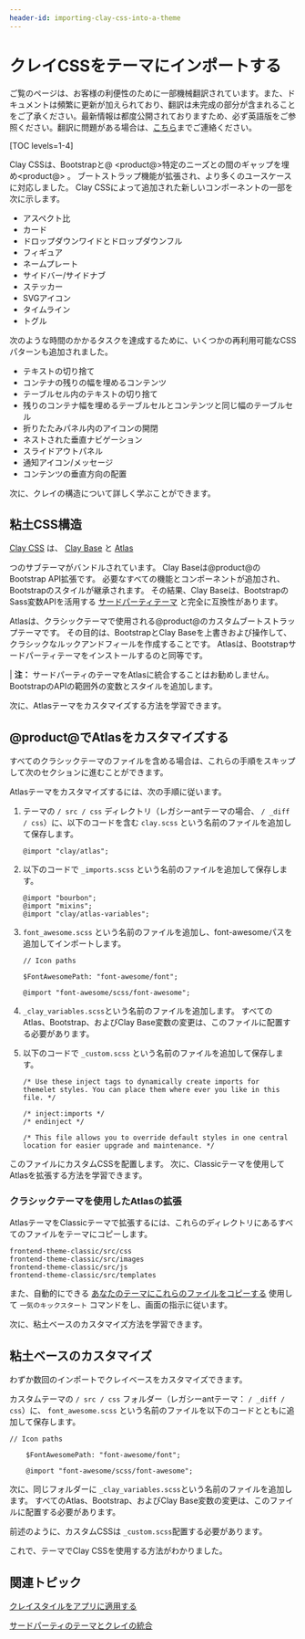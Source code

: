 ```yaml
---
header-id: importing-clay-css-into-a-theme
---
```


# クレイCSSをテーマにインポートする

<p class="alert alert-info"><span class="wysiwyg-color-blue120">ご覧のページは、お客様の利便性のために一部機械翻訳されています。また、ドキュメントは頻繁に更新が加えられており、翻訳は未完成の部分が含まれることをご了承ください。最新情報は都度公開されておりますため、必ず英語版をご参照ください。翻訳に問題がある場合は、<a href="mailto:support-content-jp@liferay.com">こちら</a>までご連絡ください。</span></p>

[TOC levels=1-4]

Clay CSSは、Bootstrapと@ \<product@\>特定のニーズとの間のギャップを埋め<product@\> 。 ブートストラップ機能が拡張され、より多くのユースケースに対応しました。 Clay CSSによって追加された新しいコンポーネントの一部を次に示します。

  - アスペクト比
  - カード
  - ドロップダウンワイドとドロップダウンフル
  - フィギュア
  - ネームプレート
  - サイドバー/サイドナブ
  - ステッカー
  - SVGアイコン
  - タイムライン
  - トグル

次のような時間のかかるタスクを達成するために、いくつかの再利用可能なCSSパターンも追加されました。

  - テキストの切り捨て
  - コンテナの残りの幅を埋めるコンテンツ
  - テーブルセル内のテキストの切り捨て
  - 残りのコンテナ幅を埋めるテーブルセルとコンテンツと同じ幅のテーブルセル
  - 折りたたみパネル内のアイコンの開閉
  - ネストされた垂直ナビゲーション
  - スライドアウトパネル
  - 通知アイコン/メッセージ
  - コンテンツの垂直方向の配置

次に、クレイの構造について詳しく学ぶことができます。

## 粘土CSS構造

[Clay CSS](https://claycss.com/) は、 [Clay Base](https://github.com/liferay/liferay-portal/tree/7.1.x/modules/apps/frontend-theme/frontend-theme-styled/src/main/resources/META-INF/resources/_styled/css/clay) と [Atlas](https://github.com/liferay/liferay-portal/tree/7.1.x/modules/apps/frontend-theme/frontend-theme-styled/src/main/resources/META-INF/resources/_styled/css/clay/atlas)

つのサブテーマがバンドルされています。 Clay Baseは@product@のBootstrap API拡張です。 必要なすべての機能とコンポーネントが追加され、Bootstrapのスタイルが継承されます。 その結果、Clay Baseは、BootstrapのSass変数APIを活用する [サードパーティテーマ](/docs/7-1/tutorials/-/knowledge_base/t/integrating-third-party-themes-with-clay) と完全に互換性があります。</p> 

Atlasは、クラシックテーマで使用される@product@のカスタムブートストラップテーマです。 その目的は、BootstrapとClay Baseを上書きおよび操作して、クラシックなルックアンドフィールを作成することです。 Atlasは、Bootstrapサードパーティテーマをインストールするのと同等です。

| **注：** サードパーティのテーマをAtlasに統合することはお勧めしません。 BootstrapのAPIの範囲外の変数とスタイルを追加します。

次に、Atlasテーマをカスタマイズする方法を学習できます。



## @product@でAtlasをカスタマイズする

すべてのクラシックテーマのファイルを含める場合は、これらの手順をスキップして次のセクションに進むことができます。

Atlasテーマをカスタマイズするには、次の手順に従います。

1.  テーマの `/ src / css` ディレクトリ（レガシーantテーマの場合、 `/ _diff / css`）に、以下のコードを含む `clay.scss` という名前のファイルを追加して保存します。
   
        @import "clay/atlas";
       

2.  以下のコードで `_imports.scss` という名前のファイルを追加して保存します。
   
        @import "bourbon";
        @import "mixins";
        @import "clay/atlas-variables";
       

3.  `font_awesome.scss` という名前のファイルを追加し、font-awesomeパスを追加してインポートします。
   
        // Icon paths
       
        $FontAwesomePath: "font-awesome/font";
       
        @import "font-awesome/scss/font-awesome";
       

4.  `_clay_variables.scss`という名前のファイルを追加します。 すべてのAtlas、Bootstrap、およびClay Base変数の変更は、このファイルに配置する必要があります。

5.  以下のコードで `_custom.scss` という名前のファイルを追加して保存します。
   
        /* Use these inject tags to dynamically create imports for 
        themelet styles. You can place them where ever you like in this file. */
       
        /* inject:imports */
        /* endinject */
       
        /* This file allows you to override default styles in one central 
        location for easier upgrade and maintenance. */
       

このファイルにカスタムCSSを配置します。 次に、Classicテーマを使用してAtlasを拡張する方法を学習できます。



### クラシックテーマを使用したAtlasの拡張

AtlasテーマをClassicテーマで拡張するには、これらのディレクトリにあるすべてのファイルをテーマにコピーします。

    frontend-theme-classic/src/css
    frontend-theme-classic/src/images
    frontend-theme-classic/src/js
    frontend-theme-classic/src/templates
    

また、自動的にできる [あなたのテーマにこれらのファイルをコピーする](/docs/7-1/tutorials/-/knowledge_base/t/copying-an-existing-themes-files) 使用して `一気のキックスタート` コマンドをし、画面の指示に従います。

次に、粘土ベースのカスタマイズ方法を学習できます。



## 粘土ベースのカスタマイズ

わずか数回のインポートでクレイベースをカスタマイズできます。

カスタムテーマの `/ src / css` フォルダー（レガシーantテーマ： `/ _diff / css`）に、 `font_awesome.scss` という名前のファイルを以下のコードとともに追加して保存します。

    // Icon paths
    
        $FontAwesomePath: "font-awesome/font";
    
        @import "font-awesome/scss/font-awesome";
    

次に、同じフォルダーに `_clay_variables.scss`という名前のファイルを追加します。 すべてのAtlas、Bootstrap、およびClay Base変数の変更は、このファイルに配置する必要があります。

前述のように、カスタムCSSは `_custom.scss`配置する必要があります。

これで、テーマでClay CSSを使用する方法がわかりました。



## 関連トピック

[クレイスタイルをアプリに適用する](/docs/7-1/tutorials/-/knowledge_base/t/applying-clay-styles-to-your-app)

[サードパーティのテーマとクレイの統合](/docs/7-1/tutorials/-/knowledge_base/t/integrating-third-party-themes-with-clay)
